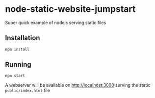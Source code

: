 node-static-website-jumpstart
=============================

Super quick example of nodejs serving static files

## Installation

```bash
npm install
```

## Running

```bash
npm start
```

A webserver will be available on [http://localhost:3000](http://localhost:3000) serving the static `public/index.html` file
